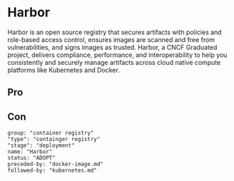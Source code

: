 # Harbor

Harbor is an open source registry that secures artifacts with policies and role-based access control, ensures images are scanned and free from vulnerabilities, and signs images as trusted. Harbor, a CNCF Graduated project, delivers compliance, performance, and interoperability to help you consistently and securely manage artifacts across cloud native compute platforms like Kubernetes and Docker.

## Pro

## Con

```
group: "container registry"
"type": "containger registry"
"stage": "deployment"
name: "Harbor"
status: "ADOPT"
preceded-by: "docker-image.md"
followed-by: "kubernetes.md" 
```